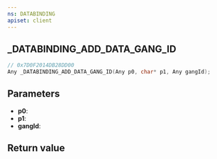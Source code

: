 ```yaml
---
ns: DATABINDING
apiset: client
---
```

## _DATABINDING_ADD_DATA_GANG_ID

```c
// 0x7D0F2014DB28DD00
Any _DATABINDING_ADD_DATA_GANG_ID(Any p0, char* p1, Any gangId);
```


## Parameters
* **p0**:
* **p1**:
* **gangId**:

## Return value